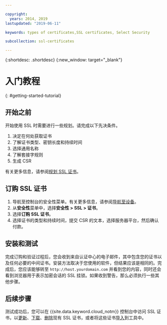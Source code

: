 ```yaml
---

copyright:
  years: 2014, 2019
lastupdated: "2019-06-11"

keywords: types of certificates,SSL certificates, Select Security

subcollection: ssl-certificates

---
```


{:shortdesc: .shortdesc}
{:new_window: target="_blank"}

# 入门教程
{: #getting-started-tutorial}

## 开始之前

开始使用 SSL 时需要进行一些规划。请完成以下先决条件。

1. 决定在何处获取证书
2. 了解证书类型、密钥长度和持续时间
3. 选择通用名称
4. 了解套接字规则
5. 生成 CSR

有关更多信息，请参阅[规划 SSL 证书](/docs/infrastructure/ssl-certificates?topic=ssl-certificates-planning-for-ssl#planning-for-ssl)。

## 订购 SSL 证书

1. 导航至控制台的安全性菜单。有关更多信息，请参阅[导航至设备](/docs/infrastructure/ssl-certificates?topic=virtual-servers-navigating-devices)。
2. 从**安全性**菜单中，选择**安全性 > SSL > 证书**。
3. 选择**订购 SSL 证书**。
3. 选择证书的类型和持续时间，提交 CSR 的文本，选择服务器平台，然后确认付款。

## 安装和测试
完成订购和验证过程后，您会收到来自认证中心的电子邮件，其中包含您的证书以及任何必要的中间证书。安装方法取决于您使用的软件，但结果应该是相同的。完成后，您应该能够转至 `http://host.yourdomain.com` 并看到您的内容，同时还会看到浏览器用于表示加密会话的 SSL 挂锁。如果收到警告，那么必须执行一些其他步骤。

## 后续步骤

测试成功后，您可以在 {{site.data.keyword.cloud_notm}} 控制台中访问 SSL 证书，以[更新](/docs/infrastructure/ssl-certificates?topic=ssl-certificates-viewing-and-updating-ssl-certificates#viewing-and-updating-ssl-certificates)、[下载](/docs/infrastructure/ssl-certificates?topic=ssl-certificates-downloading-ssl-certificate-details#downloading-ssl-certificate-details)、[删除](/docs/infrastructure/ssl-certificates?topic=ssl-certificates-deleting-ssl-certificates#deleting-ssl-certificates)现有 SSL 证书，或者将这些证书[导入](/docs/infrastructure/ssl-certificates?topic=ssl-certificates-importing-ssl-certificates#importing-ssl-certificates)到工具中。
